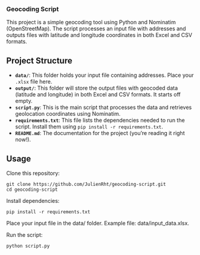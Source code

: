 ### Geocoding Script ###
This project is a simple geocoding tool using Python and Nominatim (OpenStreetMap). The script processes an input file with addresses and outputs files with latitude and longitude coordinates in both Excel and CSV formats.

## Project Structure

- **`data/`**: This folder holds your input file containing addresses. Place your `.xlsx` file here.
- **`output/`**: This folder will store the output files with geocoded data (latitude and longitude) in both Excel and CSV formats. It starts off empty.
- **`script.py`**: This is the main script that processes the data and retrieves geolocation coordinates using Nominatim.
- **`requirements.txt`**: This file lists the dependencies needed to run the script. Install them using `pip install -r requirements.txt`.
- **`README.md`**: The documentation for the project (you’re reading it right now!).

## Usage

Clone this repository:

    git clone https://github.com/JulienRht/geocoding-script.git
    cd geocoding-script

Install dependencies:

    pip install -r requirements.txt

Place your input file in the data/ folder. Example file: data/input_data.xlsx.

Run the script:

    python script.py
